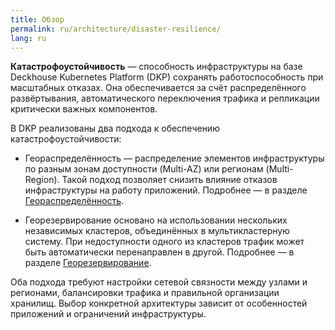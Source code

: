 ```yaml
---
title: Обзор
permalink: ru/architecture/disaster-resilience/
lang: ru
---
```


**Катастрофоустойчивость** — способность инфраструктуры на базе Deckhouse Kubernetes Platform (DKP) сохранять работоспособность при масштабных отказах. Она обеспечивается за счёт распределённого развёртывания, автоматического переключения трафика и репликации критически важных компонентов.

В DKP реализованы два подхода к обеспечению катастрофоустойчивости:

- Геораспределённость — распределение элементов инфраструктуры по разным зонам доступности (Multi-AZ) или регионам (Multi-Region). Такой подход позволяет снизить влияние отказов инфраструктуры на работу приложений. Подробнее — в разделе [Геораспределённость](../../architecture/disaster-resilience/geo-distribution.html).

- Георезервирование основано на использовании нескольких независимых кластеров, объединённых в мультикластерную систему. При недоступности одного из кластеров трафик может быть автоматически перенаправлен в другой. Подробнее — в разделе [Георезервирование](../../architecture/disaster-resilience/geo-reserving.html).

Оба подхода требуют настройки сетевой связности между узлами и регионами, балансировки трафика и правильной организации хранилищ.
Выбор конкретной архитектуры зависит от особенностей приложений и ограничений инфраструктуры.
